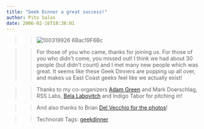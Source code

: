 ```yaml
---
title: "Geek Dinner a great success!"
author: Pito Salas
date: 2006-02-16T18:38:01
---
```



>>

>> ![100319926
6Bac19F6Bc](https://i0.wp.com/s3.media.squarespace.com/production/1075723/12829350/weblogs/100319926_6bac19f6bc.jpg?resize=200%2C133)

>>

>> For those of you who came, thanks for joining us. For those of you who
didn't come, you missed out! I think we had about 30 people (but didn't count)
and I met many new people which was great. It seems like these Geek Dinners
are popping up all over, and makes us East Coast geeks feel like we actually
exist!

>>

>> Thanks to my co-organizers [Adam Green](<http://www.darwinianweb.com/>) and
Mark Doerschlag, RSS Labs, [Bela
Labovitch](<http://blogs.opml.org/BelaLabovitch>) and Indigo Tabor for
pitching in!

>>

>> And also thanks to Brian [Del Vecchio for the
photos](<http://www.flickr.com/photos/hybernaut/sets/72057594065157024/show/>)!

>>

>> Technorati Tags: [geekdinner](<http://www.technorati.com/tag/geekdinner>)


